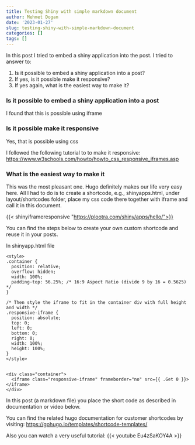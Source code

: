 ```yaml
---
title: Testing Shiny with simple markdown document
author: Mehmet Dogan
date: '2023-01-27'
slug: testing-shiny-with-simple-markdown-document
categories: []
tags: []
---
```


In this post I tried to embed a shiny application into the post. I tried to answer to:
1. Is it possible to embed a shiny application into a post?
2. If yes, is it possible make it responsive?
3. If yes again, what is the easiest way to make it?

### Is it possible to embed a shiny application into a post
I found that this is possible using iframe 


### Is it possible make it responsive
Yes, that is possible using css

I followed the following tutorial to to make it responsive:
https://www.w3schools.com/howto/howto_css_responsive_iframes.asp


### What is the easiest way to make it
This was the most pleasant one. Hugo definitely makes our life very easy here. All I had to do is to create a shortcode, e.g., shinyapps.html, under layout/shortcodes folder, place my css code there together with iframe and call it in this document.



{{< shinyiframeresponsive "https://plootra.com/shiny/apps/hello/">}}

You can find the steps below to create your own custom shortcode and reuse it in your posts.

In shinyapp.html file

```
<style>
.container {
  position: relative;
  overflow: hidden;
  width: 100%;
  padding-top: 56.25%; /* 16:9 Aspect Ratio (divide 9 by 16 = 0.5625) */
}

/* Then style the iframe to fit in the container div with full height and width */
.responsive-iframe {
  position: absolute;
  top: 0;
  left: 0;
  bottom: 0;
  right: 0;
  width: 100%;
  height: 100%;
}
</style>


<div class="container"> 
  <iframe class="responsive-iframe" frameborder="no" src={{ .Get 0 }}></iframe>
</div>
```

In this post (a markdown file) you place the short code as described in documentation or video below.





You can find the related hugo documentation for customer shortcodes by visiting:
https://gohugo.io/templates/shortcode-templates/


Also you can watch a very useful tutorial:
{{< youtube Eu4zSaKOY4A >}}



